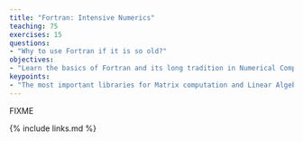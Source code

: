 ```yaml
---
title: "Fortran: Intensive Numerics"
teaching: 75
exercises: 15
questions:
- "Why to use Fortran if it is so old?"
objectives:
- "Learn the basics of Fortran and its long tradition in Numerical Computing"
keypoints:
- "The most important libraries for Matrix computation and Linear Algebra, BLAS and LAPACK were written in Fortran and they are still in used today. They are behind Numpy in Python and R can be compiled to use it too."
---
```

FIXME

{% include links.md %}
